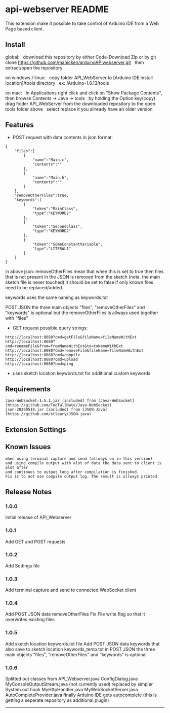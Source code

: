 # api-webserver README

This extension make it possible to take control of Arduino IDE from a Web Page based client.

## Install

global:
&nbsp;&nbsp;download this repository by either Code-Download Zip or by git clone https://github.com/manicken/arduinoAPIwebserver.git
&nbsp;&nbsp;then extract/open the repository

on windows / linux:
&nbsp;&nbsp;copy folder API_WebServer to [Arduino IDE install location]/tools directory
&nbsp;&nbsp;ex: /Arduino-1.8.13/tools

on mac:
&nbsp;&nbsp;In Applications right click and click on "Show Package Contents", then browse Contents -> Java -> tools
&nbsp;&nbsp;by holding the Option key(copy) drag folder API_WebServer from the downloaded repository to the open tools folder above
&nbsp;&nbsp;select replace it you allready have an older version

## Features

* POST request with data contents in json format:
```
{
    "files":[
        {
            "name":"Main.c",
            "contents":""
        },
        {
            "name":"Main.h",
            "contents":""
        }
    ],
    "removeOtherFiles":true,
    "keywords":[
        {
            "token":"MainClass",
            "type":"KEYWORD2"
        },
        {
            "token":"SecondClass",
            "type":"KEYWORD2"
        },
        {
            "token":"SomeConstantVariable",
            "type":"LITERAL1"
        }
    ]
}
```
in above json:
removeOtherFiles mean that when this is set to true
 then files that is not present in the JSON is removed 
 from the sketch (note. the main sketch file is never touched)
 it should be set to false if only known files need to be replaced/added.

 keywords uses the same naming as keywords.txt

 POST JSON the three main objects "files", "removeOtherFiles" and "keywords" is optional
 but the removeOtherFiles is allways used together with "files"

* GET request
possible query strings:
```
http://localhost:8080?cmd=getFile&fileName=fileNameWithExt
http://localhost:8080?cmd=renameFile&from=fromNameWithExt&to=toNameWithExt
http://localhost:8080?cmd=removeFile&fileName=fileNameWithExt
http://localhost:8080?cmd=compile
http://localhost:8080?cmd=upload
http://localhost:8080?cmd=ping
```

* uses sketch location keywords.txt for additional custom keywords

## Requirements
```
Java-WebSocket-1.5.1.jar (included) from [Java-WebSocket](https://github.com/TooTallNate/Java-WebSocket)
json-20200518.jar (included) from [JSON-Java](https://github.com/stleary/JSON-java)
```
## Extension Settings

## Known Issues
```
when using terminal capture and send (allways on in this version)
and using compile output with alot of data the data sent to client is alot after
and continues to output long after compilation is finished.
Fix is to not use compile output log. The result is allways printed.
```
## Release Notes

### 1.0.0

Initial release of API_Webserver

### 1.0.1

Add GET and POST requests

### 1.0.2

Add Settings file

### 1.0.3

Add terminal capture and send to connected WebSocket client

### 1.0.4

Add POST JSON data removeOtherFiles
Fix File write flag so that it overwrites existing files

### 1.0.5

Add sketch location keywords.txt file
Add POST JSON data keywords that also save to sketch location keywords_temp.txt
in POST JSON the three main objects "files", "removeOtherFiles" and "keywords" is optional

### 1.0.6

Splitted out classes from API_Webserver.java
ConfigDialog.java
MyConsoleOutputStream.java (not currently used) replaced by simpler System.out hook
MyHttpHandler.java
MyWebSocketServer.java
AutoCompleteProvider.java finally Arduino IDE gets autocomplete
                          (this is getting a seperate repository as additional plugin)

-----------------------------------------------------------------------------------------------------------
